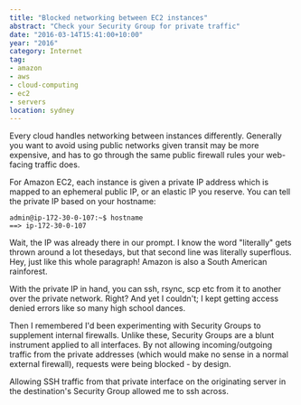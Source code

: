 ```yaml
---
title: "Blocked networking between EC2 instances"
abstract: "Check your Security Group for private traffic"
date: "2016-03-14T15:41:00+10:00"
year: "2016"
category: Internet
tag:
- amazon
- aws
- cloud-computing
- ec2
- servers
location: sydney
---
```

Every cloud handles networking between instances differently. Generally you want to avoid using public networks given transit may be more expensive, and has to go through the same public firewall rules your web-facing traffic does.

For Amazon EC2, each instance is given a private IP address which is mapped to an ephemeral public IP, or an elastic IP you reserve. You can tell the private IP based on your hostname:

    admin@ip-172-30-0-107:~$ hostname
    ==> ip-172-30-0-107

Wait, the IP was already there in our prompt. I know the word "literally" gets thrown around a lot thesedays, but that second line was literally superflous. Hey, just like this whole paragraph! Amazon is also a South American rainforest.

With the private IP in hand, you can ssh, rsync, scp etc from it to another over the private network. Right? And yet I couldn't; I kept getting access denied errors like so many high school dances.

Then I remembered I'd been experimenting with Security Groups to supplement internal firewalls. Unlike these, Security Groups are a blunt instrument applied to all interfaces. By not allowing incoming/outgoing traffic from the private addresses (which would make no sense in a normal external firewall), requests were being blocked - by design. 

Allowing SSH traffic from that private interface on the originating server in the destination's Security Group allowed me to ssh across.

